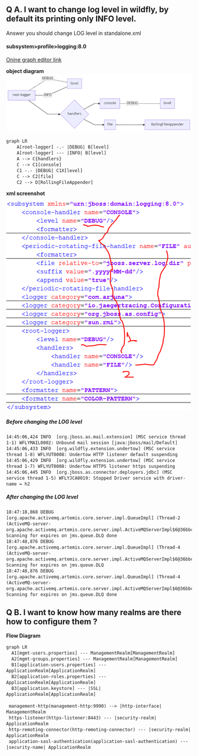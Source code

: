 ## Q A. I want to change log level in wildfly, by default its printing only INFO level.

Answer you should change LOG level in standalone.xml

#### subsystem>profile>logging:8.0
[Onine graph editor link](https://mermaid-js.github.io/mermaid-live-editor)
 
 **object diagram**
![object diagram](image/logger-20201028223112.png)


	graph LR		
		A[root-logger] -.- |DEBUG| B[level]
		A[root-logger] --- |INFO| B[level]
		A --> C{handlers}
		C --> C1[console]
		C1 -.- |DEBUG| C1X[level]
		C --> C2[file]
		C2 --> D[RollingFileAppender]


**xml screenshot**

![xml screenshot](image/camel_screenshot.png)

##### Before changing the LOG level
	14:45:06,424 INFO  [org.jboss.as.mail.extension] (MSC service thread 1-1) WFLYMAIL0002: Unbound mail session [java:jboss/mail/Default]
	14:45:06,433 INFO  [org.wildfly.extension.undertow] (MSC service thread 1-8) WFLYUT0008: Undertow HTTP listener default suspending
	14:45:06,429 INFO  [org.wildfly.extension.undertow] (MSC service thread 1-7) WFLYUT0008: Undertow HTTPS listener https suspending
	14:45:06,445 INFO  [org.jboss.as.connector.deployers.jdbc] (MSC service thread 1-5) WFLYJCA0019: Stopped Driver service with driver-name = h2

##### After changing the LOG level
	18:47:18,868 DEBUG [org.apache.activemq.artemis.core.server.impl.QueueImpl] (Thread-2 (ActiveMQ-server-org.apache.activemq.artemis.core.server.impl.ActiveMQServerImpl$6@36bbc347)) Scanning for expires on jms.queue.DLQ done
	18:47:48,876 DEBUG [org.apache.activemq.artemis.core.server.impl.QueueImpl] (Thread-4 (ActiveMQ-server-org.apache.activemq.artemis.core.server.impl.ActiveMQServerImpl$6@36bbc347)) Scanning for expires on jms.queue.DLQ
	18:47:48,876 DEBUG [org.apache.activemq.artemis.core.server.impl.QueueImpl] (Thread-4 (ActiveMQ-server-org.apache.activemq.artemis.core.server.impl.ActiveMQServerImpl$6@36bbc347)) Scanning for expires on jms.queue.DLQ done

## Q B. I want to know how many realms are there how to configure them ?

**Flow Diagram**



	graph LR
	  A1[mgmt-users.properties] --- ManagementRealm[ManagementRealm] 
	  A2[mgmt-groups.properties] --- ManagementRealm[ManagementRealm]
	  B1[application-users.properties] --- ApplicationRealm[ApplicationRealm] 
	  B2[application-roles.properties] --- ApplicationRealm[ApplicationRealm]
	  B3[application.keystore] --- |SSL| ApplicationRealm[ApplicationRealm]
	  
	 management-http(management-http:9990) --> |http-interface| ManagementRealm
	 https-listener(https-listener:8443) --- |security-realm| ApplicationRealm
	 http-remoting-connector(http-remoting-connector) --- |security-realm| ApplicationRealm
	 application-sasl-authentication(application-sasl-authentication) ---  |security-name| ApplicationRealm


